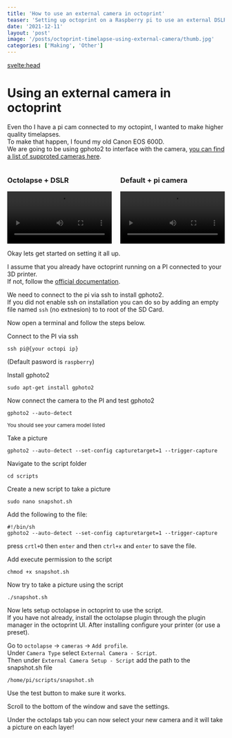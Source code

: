 ```yaml
---
title: 'How to use an external camera in octoprint'
teaser: 'Setting up octoprint on a Raspberry pi to use an external DSLR for making timelapses'
date: '2021-12-11'
layout: 'post'
image: '/posts/octoprint-timelapse-using-external-camera/thumb.jpg'
categories: ['Making', 'Other']
---
```


<svelte:head>

<title>{title} | Kasper Laursen</title>
</svelte:head>

# Using an external camera in octoprint

Even tho I have a pi cam connected to my octopint, I wanted to make higher quality timelapses.  
To make that happen, I found my old Canon EOS 600D.  
We are going to be using gphoto2 to interface with the camera, [you can find a list of supproted cameras here](http://www.gphoto.org/doc/remote/).

<section>
    <div>
        <h3>Octolapse + DSLR</h3>
        <video controls>
        <source src="/posts/octoprint-timelapse-using-external-camera/after.mp4" type="video/mp4">
        Your browser does not support the video tag.
        </video>
    </div>
    <div>
        <h3>Default + pi camera</h3>
        <video controls>
        <source src="/posts/octoprint-timelapse-using-external-camera/before.mp4" type="video/mp4">
        Your browser does not support the video tag.
        </video>
    </div>
</section>

Okay lets get started on setting it all up.

I assume that you already have octoprint running on a PI connected to your 3D printer.  
If not, follow the [official documentation](https://octoprint.org/download/).

We need to connect to the pi via ssh to install gphoto2.  
If you did not enable ssh on installation you can do so by adding an empty file named `ssh` (no extnesion) to to root of the SD Card.

Now open a terminal and follow the steps below.

Connect to the PI via ssh

```
ssh pi@{your octopi ip}
```

(Default pasword is `raspberry`)

Install gphoto2

```
sudo apt-get install gphoto2
```

Now connect the camera to the PI and test gphoto2

```
gphoto2 --auto-detect
```

<small>You should see your camera model listed</small>

Take a picture

```
gphoto2 --auto-detect --set-config capturetarget=1 --trigger-capture
```

Navigate to the script folder

```
cd scripts
```

Create a new script to take a picture

```
sudo nano snapshot.sh
```

Add the following to the file:

```
#!/bin/sh
gphoto2 --auto-detect --set-config capturetarget=1 --trigger-capture
```

press `crtl+O` then `enter` and then `ctrl+x` and `enter` to save the file.

Add execute permission to the script

```
chmod +x snapshot.sh
```

Now try to take a picture using the script

```
./snapshot.sh
```

Now lets setup octolapse in octoprint to use the script.  
If you have not already, install the octolapse plugin through the plugin manager in the octoprint UI.
After installing configure your printer (or use a preset).

Go to `octolapse` -> `cameras` -> `Add profile`.  
Under `Camera Type` select `External Camera - Script`.  
Then under `External Camera Setup - Script` add the path to the snapshot.sh file

```
/home/pi/scripts/snapshot.sh
```

Use the test button to make sure it works.

Scroll to the bottom of the window and save the settings.

Under the octolaps tab you can now select your new camera and it will take a picture on each layer!

<style>
    section {
        display: flex;
        gap: 20px
    }

        div {
            width: 100%;
        }

        video {
            width: 100%;

        }
</style>
